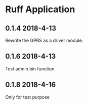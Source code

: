 # Ruff Application

## 0.1.4 2018-4-13
Rewrite the GPRS as a driver module.

## 0.1.6 2018-4-13
Test admin.bin function

## 0.1.8 2018-4-16
Only for test purpose


